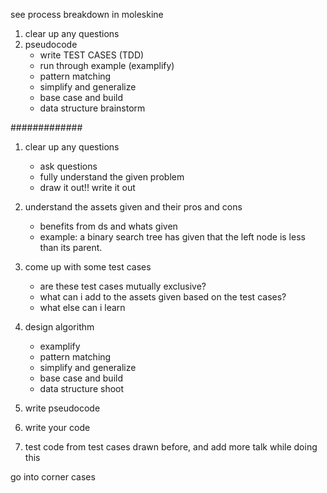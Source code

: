 see process breakdown in moleskine
1. clear up any questions
2. pseudocode
	* write TEST CASES (TDD)
	* run through example (examplify)
	* pattern matching
	* simplify and generalize
	* base case and build
	* data structure brainstorm

#############

1. clear up any questions
	* ask questions
	* fully understand the given problem
	* draw it out!! write it out

2. understand the assets given and their pros and cons
	* benefits from ds and whats given
	* example: a binary search tree has given that the left node is less than its parent.

3. come up with some test cases
	* are these test cases mutually exclusive?
	* what can i add to the assets given based on the test cases?
	* what else can i learn

4. design algorithm
	* examplify
	* pattern matching
	* simplify and generalize
	* base case and build
	* data structure shoot
	
5. write pseudocode

6. write your code

7. test code from test cases drawn before, and add more
talk while doing this

go into corner cases
